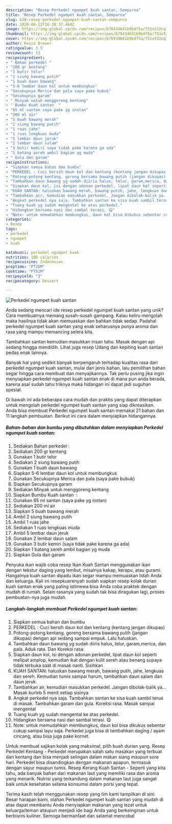 ```yaml
---
description: "Resep Perkedel ngumpet kuah santan, Sempurna"
title: "Resep Perkedel ngumpet kuah santan, Sempurna"
slug: 628-resep-perkedel-ngumpet-kuah-santan-sempurna
date: 2020-06-22T16:38:37.460Z
image: https://img-global.cpcdn.com/recipes/b70434641b9b475a/751x532cq70/perkedel-ngumpet-kuah-santan-foto-resep-utama.jpg
thumbnail: https://img-global.cpcdn.com/recipes/b70434641b9b475a/751x532cq70/perkedel-ngumpet-kuah-santan-foto-resep-utama.jpg
cover: https://img-global.cpcdn.com/recipes/b70434641b9b475a/751x532cq70/perkedel-ngumpet-kuah-santan-foto-resep-utama.jpg
author: Kevin Brewer
ratingvalue: 3.5
reviewcount: 13
recipeingredient:
- " Bahan perkedel "
- "200 gr kentang"
- "1 butir telur"
- "2 siung bawang putih"
- "1 buah daun bawang"
- "5-6 lembar daun kol untuk membungkus"
- "Secukupnya Merica dan pala saya pake bubuk"
- "Secukupnya garam"
- " Minyak untuk menggoreng kentang"
- " Bumbu Kuah santan  "
- "65 ml santan saya pake yg instan"
- "200 ml air"
- "5 buah bawang merah"
- "2 siung bawang putih"
- "1 ruas jahe"
- "1 ruas lengkuas muda"
- "5 lembar daun jeruk"
- "2 lembar daun salam"
- "3 butir kemiri saya tidak pake karena ga ada"
- "1 batang sereh ambil bagian yg muda"
- " Gula dan garam"
recipeinstructions:
- "Siapkan semua bahan dan bumbu"
- "PERKEDEL : Cuci bersih daun kol dan kentang (kentang jangan dikupas)"
- "Potong-potong kentang. goreng bersama bawang putih (jangan dikupas) dengan api sedang sampai empuk. Lalu haluskan."
- "Tambahkan daun bawang yg sudah diiris halus, telur, garam,merica, dan pala. Aduk rata. Dan Koreksi rasa"
- "Siapkan daun kol, isi dengan adonan perkedel, lipat daun kol seperti melipat amplop, kemudian ikat dengan kulit sereh atau benang supaya tidak terbuka saat di masak nanti. Sisihkan"
- "KUAH SANTAN: haluskan bawang merah, bawang putih, jahe, lengkuas dan sereh. Kemudian tumis sampai harum, tambahkan daun salam dan daun jeruk."
- "Tambahkan air, kemudian masukkan perkedel. Jangan dibolak-balik ya... Masak kurleb 5 menit setiap sisinya"
- "Angkat perkedel nya saja. Tambahkan santan ke sisa kuah sambil terus di masak. Tambahkan garam dan gula. Koreksi rasa. Masak sampai mengental"
- "Tuang kuah yg sudah mengental ke atas perkedel."
- "Hidangkan bersama nasi dan sambal terasi. 😋"
- "Note: untuk memudahkan membungkus, daun kol bisa dikukus sebentar cukup sampai layu saja. Perkedel juga bisa di tambahkan daging / ayam cincang, atau bisa juga pake kornet."
categories:
- Resep
tags:
- perkedel
- ngumpet
- kuah

katakunci: perkedel ngumpet kuah 
nutrition: 188 calories
recipecuisine: Indonesian
preptime: "PT26M"
cooktime: "PT51M"
recipeyield: "3"
recipecategory: Dessert

---
```



![Perkedel ngumpet kuah santan](https://img-global.cpcdn.com/recipes/b70434641b9b475a/751x532cq70/perkedel-ngumpet-kuah-santan-foto-resep-utama.jpg)

Anda sedang mencari ide resep perkedel ngumpet kuah santan yang unik? Cara membuatnya memang susah-susah gampang. Kalau keliru mengolah maka hasilnya tidak akan memuaskan dan bahkan tidak sedap. Padahal perkedel ngumpet kuah santan yang enak seharusnya punya aroma dan rasa yang mampu memancing selera kita.

Tambahkan santan kemudian masukkan irisan tahu. Masak dengan api sedang hingga mendidih. Lihat juga resep Udang dan kepiting kuah santan pedas enak lainnya.

Banyak hal yang sedikit banyak berpengaruh terhadap kualitas rasa dari perkedel ngumpet kuah santan, mulai dari jenis bahan, lalu pemilihan bahan segar hingga cara membuat dan menyajikannya. Tak perlu pusing jika ingin menyiapkan perkedel ngumpet kuah santan enak di mana pun anda berada, karena asal sudah tahu triknya maka hidangan ini dapat jadi suguhan spesial.


Di bawah ini ada beberapa cara mudah dan praktis yang dapat diterapkan untuk mengolah perkedel ngumpet kuah santan yang siap dikreasikan. Anda bisa membuat Perkedel ngumpet kuah santan memakai 21 bahan dan 11 langkah pembuatan. Berikut ini cara dalam menyiapkan hidangannya.

<!--inarticleads1-->

##### Bahan-bahan dan bumbu yang dibutuhkan dalam menyiapkan Perkedel ngumpet kuah santan:

1. Sediakan  Bahan perkedel :
1. Sediakan 200 gr kentang
1. Gunakan 1 butir telur
1. Sediakan 2 siung bawang putih
1. Gunakan 1 buah daun bawang
1. Siapkan 5-6 lembar daun kol untuk membungkus
1. Gunakan Secukupnya Merica dan pala (saya pake bubuk)
1. Siapkan Secukupnya garam
1. Sediakan  Minyak untuk menggoreng kentang
1. Siapkan  Bumbu Kuah santan  :
1. Gunakan 65 ml santan (saya pake yg instan)
1. Sediakan 200 ml air
1. Siapkan 5 buah bawang merah
1. Ambil 2 siung bawang putih
1. Ambil 1 ruas jahe
1. Sediakan 1 ruas lengkuas muda
1. Ambil 5 lembar daun jeruk
1. Gunakan 2 lembar daun salam
1. Gunakan 3 butir kemiri (saya tidak pake karena ga ada)
1. Siapkan 1 batang sereh ambil bagian yg muda
1. Siapkan  Gula dan garam


Penyuka ikan wajib coba resep Ikan Kuah Santan menggunakan ikan dengan tekstur daging yang lembut, misalnya kakap, kerapu, atau gurami. Hangatnya kuah santan dipadu ikan segar mampu memuaskan lidah Anda dan keluarga. Kali ini resepkuerenyah sudah siapkan resep kolak durian kuah santan enak yang paling istimewa bisa Anda coba praktek dengan mudah di rumah. Selain rasanya yang sudah tak bisa diragukan lagi, proses pembuatan-nya juga mudah. 

<!--inarticleads2-->

##### Langkah-langkah membuat Perkedel ngumpet kuah santan:

1. Siapkan semua bahan dan bumbu
1. PERKEDEL : Cuci bersih daun kol dan kentang (kentang jangan dikupas)
1. Potong-potong kentang. goreng bersama bawang putih (jangan dikupas) dengan api sedang sampai empuk. Lalu haluskan.
1. Tambahkan daun bawang yg sudah diiris halus, telur, garam,merica, dan pala. Aduk rata. Dan Koreksi rasa
1. Siapkan daun kol, isi dengan adonan perkedel, lipat daun kol seperti melipat amplop, kemudian ikat dengan kulit sereh atau benang supaya tidak terbuka saat di masak nanti. Sisihkan
1. KUAH SANTAN: haluskan bawang merah, bawang putih, jahe, lengkuas dan sereh. Kemudian tumis sampai harum, tambahkan daun salam dan daun jeruk.
1. Tambahkan air, kemudian masukkan perkedel. Jangan dibolak-balik ya... Masak kurleb 5 menit setiap sisinya
1. Angkat perkedel nya saja. Tambahkan santan ke sisa kuah sambil terus di masak. Tambahkan garam dan gula. Koreksi rasa. Masak sampai mengental
1. Tuang kuah yg sudah mengental ke atas perkedel.
1. Hidangkan bersama nasi dan sambal terasi. 😋
1. Note: untuk memudahkan membungkus, daun kol bisa dikukus sebentar cukup sampai layu saja. Perkedel juga bisa di tambahkan daging / ayam cincang, atau bisa juga pake kornet.


Untuk membuat sajikan kolak yang maksimal, pilih buah durian yang. Resep Perkedel Kentang - Perkedel merupakan salah satu masakan yang terbuat dari kentang dan bisa menjadi selingan dalam makan siang maupun sore hari. Perkedel bisa disandingkan dengan makanan apapun, termasuk dengan sayur maupun tumis. Resep Kerang Kuah Santan - Seperti yang kita tahu, ada banyak bahan dari makanan laut yang memiliki rasa dan aroma yang menarik. Nutrisi yang terkandung dalam makanan laut juga sangat baik untuk kesehatan selama konsumsi dalam porsi yang tepat. 

Terima kasih telah menggunakan resep yang tim kami tampilkan di sini. Besar harapan kami, olahan Perkedel ngumpet kuah santan yang mudah di atas dapat membantu Anda menyiapkan makanan yang lezat untuk keluarga/teman ataupun menjadi ide bagi Anda yang berkeinginan untuk berbisnis kuliner. Semoga bermanfaat dan selamat mencoba!
